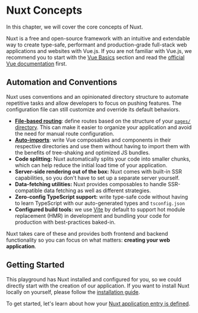 # Nuxt Concepts

In this chapter, we will cover the core concepts of Nuxt.

Nuxt is a free and open-source framework with an intuitive and extendable way to create type-safe, performant and production-grade full-stack web applications and websites with Vue.js. If you are not familiar with Vue.js, we recommend you to start with the [Vue Basics](/vue/intro) section and read the [official Vue documentation](https://vuejs.org/) first.

## Automation and Conventions

Nuxt uses conventions and an opinionated directory structure to automate repetitive tasks and allow developers to focus on pushing features. The configuration file can still customize and override its default behaviors.

- [**File-based routing**](/concepts/routing): define routes based on the structure of your [`pages/` directory](/docs/guide/directory-structure/pages). This can make it easier to organize your application and avoid the need for manual route configuration.
- [**Auto-imports**](/concepts/auto-imports): write Vue composables and components in their respective directories and use them without having to import them with the benefits of tree-shaking and optimized JS bundles.
- **Code splitting:** Nuxt automatically splits your code into smaller chunks, which can help reduce the initial load time of your application.
- **Server-side rendering out of the box:** Nuxt comes with built-in SSR capabilities, so you don't have to set up a separate server yourself.
- **Data-fetching utilities:** Nuxt provides composables to handle SSR-compatible data fetching as well as different strategies.
- **Zero-config TypeScript support:** write type-safe code without having to learn TypeScript with our auto-generated types and `tsconfig.json`
- **Configured build tools:** we use [Vite](https://vitejs.dev) by default to support hot module replacement (HMR) in development and bundling your code for production with best-practices baked-in.

Nuxt takes care of these and provides both frontend and backend functionality so you can focus on what matters: **creating your web application**.

## Getting Started

This playground has Nuxt installed and configured for you, so we could directly start with the creation of our application. If you want to install Nuxt locally on yourself, please follow the [installation guide](https://nuxt.com/docs/getting-started/installation).

To get started, let's learn about how your [Nuxt application entry is defined](/concepts/app-vue).
